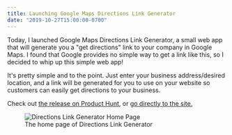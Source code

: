 ```yaml
---
title: Launching Google Maps Directions Link Generator
date: "2019-10-27T15:00:00-0700"
---
```


Today, I launched Google Maps Directions Link Generator, a small web app that will generate you a "get directions" link to your company in Google Maps. I found that Google provides no simple way to get a link like this, so I decided to whip up this simple web app!

It's pretty simple and to the point. Just enter your business address/desired location, and a link will be generated for you to use on your website so customers can easily get directions to your business.

Check out [the release on Product Hunt](https://www.producthunt.com/posts/google-maps-directions-link-generator), or [go directly to the site.](https://directionslinkgenerator.com)

<figure>
    <img src="/launching-google-maps-directions-link-generator/directions-link-generator.png" alt="Directions Link Generator Home Page"/>
    <figcaption>The home page of Directions Link Generator</figcaption>
</figure>
